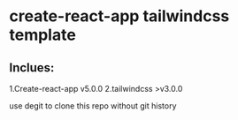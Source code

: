 # create-react-app tailwindcss template

## Inclues:
1.Create-react-app v5.0.0
2.tailwindcss >v3.0.0


use degit to clone this repo without git history
